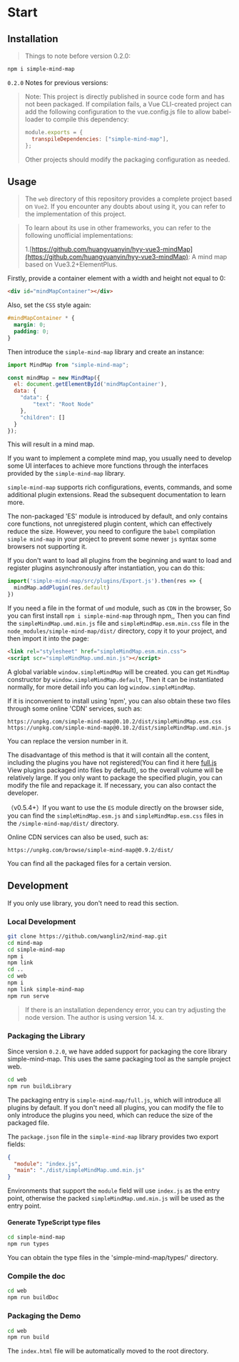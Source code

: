 # Start

## Installation

> Things to note before version 0.2.0:

```bash
npm i simple-mind-map
```

`0.2.0` Notes for previous versions:

> Note: This project is directly published in source code form and has not been
> packaged. If compilation fails, a Vue CLI-created project can add the
> following configuration to the vue.config.js file to allow babel-loader to
> compile this dependency:
>
> ```js
> module.exports = {
>   transpileDependencies: ["simple-mind-map"],
> };
> ```
>
> Other projects should modify the packaging configuration as needed.

## Usage

> The `web` directory of this repository provides a complete project based on `Vue2`. If you encounter any doubts about using it, you can refer to the implementation of this project.

> To learn about its use in other frameworks, you can refer to the following unofficial implementations:
>
> 1.[https://github.com/huangyuanyin/hyy-vue3-mindMap](https://github.com/huangyuanyin/hyy-vue3-mindMap): A mind map based on Vue3.2+ElementPlus.

Firstly, provide a container element with a width and height not equal to 0:

```html
<div id="mindMapContainer"></div>
```

Also, set the `CSS` style again:

```css
#mindMapContainer * {
  margin: 0;
  padding: 0;
}
```

Then introduce the `simple-mind-map` library and create an instance:

```js
import MindMap from "simple-mind-map";

const mindMap = new MindMap({
  el: document.getElementById('mindMapContainer'),
  data: {
    "data": {
        "text": "Root Node"
    },
    "children": []
  }
});
```

This will result in a mind map.

If you want to implement a complete mind map, you usually need to develop some UI interfaces to achieve more functions through the interfaces provided by the `simple-mind-map` library.

`simple-mind-map` supports rich configurations, events, commands, and some additional plugin extensions. Read the subsequent documentation to learn more.

The non-packaged 'ES' module is introduced by default, and only contains core functions, not unregistered plugin content, which can effectively reduce the size. However, you need to configure the `babel` compilation `simple mind-map` in your project to prevent some newer `js` syntax some browsers not supporting it.

If you don't want to load all plugins from the beginning and want to load and register plugins asynchronously after instantiation, you can do this:

```js
import('simple-mind-map/src/plugins/Export.js').then(res => {
  mindMap.addPlugin(res.default)
})
```

If you need a file in the format of `umd` module, such as `CDN` in the browser, So you can first install `npm i simple-mind-map` through npm,, Then you can find the `simpleMindMap.umd.min.js` file and `simpleMindMap.esm.min.css` file in the `node_modules/simple-mind-map/dist/` directory, copy it to your project, and then import it into the page:

```html
<link rel="stylesheet" href="simpleMindMap.esm.min.css">
<script scr="simpleMindMap.umd.min.js"></script>
```

A global variable `window.simpleMindMap` will be created. you can get `MindMap` constructor by `window.simpleMindMap.default`, Then it can be instantiated normally, for more detail info you can log `window.simpleMindMap`.

If it is inconvenient to install using 'npm', you can also obtain these two files through some online 'CDN' services, such as:

```
https://unpkg.com/simple-mind-map@0.10.2/dist/simpleMindMap.esm.css
https://unpkg.com/simple-mind-map@0.10.2/dist/simpleMindMap.umd.min.js
```

You can replace the version number in it.

The disadvantage of this method is that it will contain all the content, including the plugins you have not registered(You can find it here [full.js](https://github.com/wanglin2/mind-map/blob/main/simple-mind-map/full.js#L36) View plugins packaged into files by default), so the overall volume will be relatively large. If you only want to package the specified plugin, you can modify the file and repackage it. If necessary, you can also contact the developer.

（v0.5.4+）If you want to use the `ES` module directly on the browser side, you can find the `simpleMindMap.esm.js` and `simpleMindMap.esm.css` files in the `/simple-mind-map/dist/` directory.

Online CDN services can also be used, such as:

```
https://unpkg.com/browse/simple-mind-map@0.9.2/dist/
```

You can find all the packaged files for a certain version.

## Development

If you only use library, you don't need to read this section.

### Local Development

```bash
git clone https://github.com/wanglin2/mind-map.git
cd mind-map
cd simple-mind-map
npm i
npm link
cd ..
cd web
npm i
npm link simple-mind-map
npm run serve
```

> If there is an installation dependency error, you can try adjusting the node version. The author is using version 14. x.

### Packaging the Library

Since version `0.2.0`, we have added support for packaging the core library
simple-mind-map. This uses the same packaging tool as the sample project web.

```bash
cd web
npm run buildLibrary
```

The packaging entry is `simple-mind-map/full.js`, which will introduce all plugins by default. If you don't need all plugins, you can modify the file to only introduce the plugins you need, which can reduce the size of the packaged file.

The `package.json` file in the `simple-mind-map` library provides two export
fields:

```json
{
  "module": "index.js",
  "main": "./dist/simpleMindMap.umd.min.js"
}
```

Environments that support the `module` field will use `index.js` as the entry
point, otherwise the packed `simpleMindMap.umd.min.js` will be used as the entry
point.

#### Generate TypeScript type files

```bash
cd simple-mind-map
npm run types
```

You can obtain the type files in the 'simple-mind-map/types/' directory.

### Compile the doc

```bash
cd web 
npm run buildDoc
```

### Packaging the Demo

```bash
cd web
npm run build
```

The `index.html` file will be automatically moved to the root directory.
